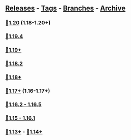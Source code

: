 ## [Releases](https://github.com/InfamousMusicify/Flying-Raijin/releases/) - [Tags](https://github.com/InfamousMusicify/Flying-Raijin/tags/) - [Branches](https://github.com/InfamousMusicify/Flying-Raijin/branches) - [Archive](https://github.com/InfamousMusicify/Flying-Raijin/releases/tag/Archive)       


### [🔗1.20](https://github.com/InfamousMusicify/Flying-Raijin/releases/download/1.20/Raijin_V11.9.10-1.20.zip) (1.18-1.20+)     

### [🔗1.19.4](https://github.com/InfamousMusicify/Flying-Raijin/releases/download/1.19/Raijin_V11.9.10-1.19.4.zip)    
### [🔗1.19+](https://github.com/InfamousMusicify/Flying-Raijin/releases/download/1.19/Raijin_V11.9.10-1.19.zip)  

### [🔗1.18.2](https://github.com/InfamousMusicify/Flying-Raijin/releases/download/1.18.2/Raijin_V11.9.10-1.18.2.zip) 
### [🔗1.18+](https://github.com/InfamousMusicify/Flying-Raijin/releases/download/1.18/Raijin_V11.9.10-1.18.zip)
     
### [🔗1.17+](https://github.com/InfamousMusicify/Flying-Raijin/releases/download/1.17/Raijin_V11.8.n1-1.17.zip) (1.16-1.17+)   

### [🔗1.16.2 - 1.16.5](https://github.com/InfamousMusicify/Flying-Raijin/releases/download/1.16.2/Raijin_V11.8.n1-1.16.zip)   

### [🔗1.15 - 1.16.1](https://github.com/InfamousMusicify/Flying-Raijin/releases/download/1.15%E2%80%931.16.1/Raijin_V11.8.n2-1.15-16.zip)   

### [🔗1.13+](https://github.com/InfamousMusicify/Flying-Raijin/releases/download/1.13%E2%80%931.14/Raijin_V11.8.n4-1.13.zip) - [🔗1.14+](https://github.com/InfamousMusicify/Flying-Raijin/releases/download/1.13%E2%80%931.14/Raijin_V11.8.n3-1.14.zip)  
